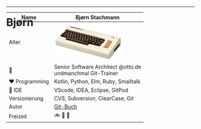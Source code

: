 <h1 style="font-color: blue; position: absolute; top: 50px;">Bjørn</h1>

<!-- .slide: data-background-image="/git-workshop/sections/bjoern/bjoern.png" data-background-opacity="1.0" -->


---


| Name             |  Bjørn Stachmann              |
|-----------------------|-----------------------|
| Alter                 | ![VC-20](vc-20.png) |
| 👷                | Senior Software Architect @otto.de<BR/>undmanchmal Git-Trainer      |
| ❤️ Programming           | Kotlin, Python, Elm, Ruby, Smalltalk  |
| 🚀 IDE | VScode, IDEA, Eclipse, GitPod |
| Versionierung | CVS, Subversion, ClearCase, Git |
| Autor | [Git-Buch](https://dpunkt.de/produkt/git/) |
| Freizeit           | 🚲 🍞  🎲  |


<!-- .slide: data-background-image="/git-workshop/sections/bjoern/bjoern.png" data-background-opacity="0.35" -->
